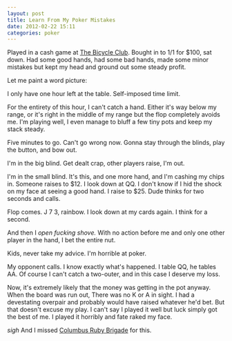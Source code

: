 ```yaml
---
layout: post
title: Learn From My Poker Mistakes
date: 2012-02-22 15:11
categories: poker
---
```


Played in a cash game at [The Bicycle Club](http://thecycleclub.org).  Bought in
to $1/$1 for $100, sat down. Had some good hands, had some bad hands, made some
minor mistakes but kept my head and ground out some steady profit.

Let me paint a word picture:

I only have one hour left at the table. Self-imposed time limit.

For the entirety of this hour, I can't catch a hand. Either it's way below my
range, or it's right in the middle of my range but the flop completely avoids
me. I'm playing well, I even manage to bluff a few tiny pots and keep my stack
steady.

Five minutes to go. Can't go wrong now. Gonna stay through the blinds, play the
button, and bow out.

I'm in the big blind. Get dealt crap, other players raise, I'm out.

I'm in the small blind. It's this, and one more hand, and I'm cashing my chips in.
Someone raises to $12. I look down at QQ. I don't know if I hid the shock on my
face at seeing a good hand. I raise to $25. Dude thinks for two seconds and
calls.

Flop comes. J 7 3, rainbow. I look down at my cards again. I think for a second.

And then I *open fucking shove.* With no action before me and only one other
player in the hand, I bet the entire nut.

Kids, never take my advice. I'm horrible at poker.

My opponent calls. I know exactly what's happened. I table QQ, he tables AA. Of
course I can't catch a two-outer, and in this case I deserve my loss.

Now, it's extremely likely that the money was getting in the pot anyway. When
the board was run out, There was no K or A in sight. I had a devestating
overpair and probably would have raised whatever he'd bet. But that doesn't
excuse my play. I can't say I played it well but luck simply got the best of me.
I played it horribly and fate raked my face.

*sigh* And I missed [Columbus Ruby Brigade](http://columbusrb.com) for this.
